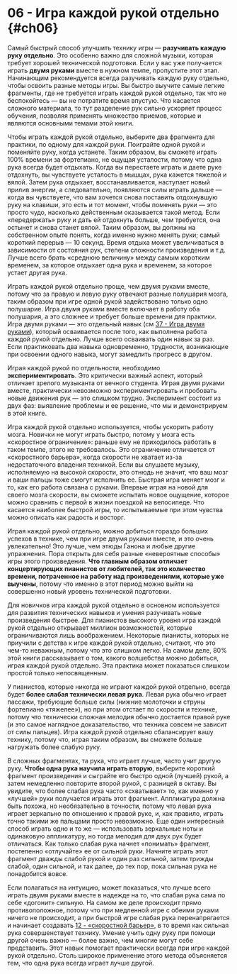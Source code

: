 # 06 - Игра каждой рукой отдельно {#ch06}

Самый быстрый способ улучшить технику игры — **разучивать каждую руку отдельно**. Это особенно важно для сложной музыки, которая требует хорошей технической подготовки. Если у вас уже получается играть **двумя руками** вместе в нужном темпе, пропустите этот этап. Начинающим рекомендуется всегда разучивать каждую руку отдельно, чтобы освоить разные методы игры. Вы быстро выучите самые легкие фрагменты, где не требуется играть каждой рукой отдельно, так что не беспокойтесь — вы не потратите время впустую. Что касается сложного материала, то тут разделение рук сильно ускоряет процесс обучения, позволяя применять множество приемов, которые и являются основными темами этой книги.

Чтобы играть каждой рукой отдельно, выберите два фрагмента для практики, по одному для каждой руки. Поиграйте одной рукой и поменяйте руку, когда устанете. Таким образом, вы сможете играть 100% времени за фортепиано, не ощущая усталости, потому что одна рука всегда будет отдыхать. Когда вы перестаете играть и даете руке отдохнуть, вы чувствуете усталость в мышцах, рука кажется тяжелой и вялой. Затем рука отдыхает, восстанавливается, наступает новый прилив энергии, а следовательно, появляются силы играть дальше — когда вы чувствуете, что вам хочется снова поставить отдохнувшую руку на клавиши, это есть и тот момент, чтобы поменять руки — это просто чудо, насколько действенным оказывается такой метод. Если «передержать» руку и дать ей отдохнуть больше, чем требуется, она остынет и снова станет вялой. Таким образом, вы должны на собственном опыте понять, когда именно нужно менять руки; самый короткий перерыв — 10 секунд. Время отдыха может увеличиваться в зависимости от состояния рук, степени сложности произведения и т.д. Лучше всего брать «среднюю величину» между самым коротким временем, за которое отдыхает одна рука и временем, за которое устает другая рука.

Играть каждой рукой отдельно проще, чем двумя руками вместе, потому что за правую и левую руку отвечают разные полушария мозга, таким образом при игре одной рукой задействовано только одно полушарие. Игра двумя руками вместе включает в работу оба полушария, а это сложнее и требует больше времени для практики. Игра двумя руками — это отдельный навык (см [37 - Игра двумя руками](#ch37)), который осваивается после того, как выполнена работа каждой рукой отдельно. Лучше всего осваивать один навык за раз. Если практиковать два навыка одновременно, трудности, возникающие при освоении одного навыка, могут замедлить прогресс в другом.

Играя каждой рукой по отдельности, необходимо **экспериментировать**. Это критически важный аспект, который отличает зрелого музыканта от вечного студента. Играя двумя руками вместе, практически невозможно экспериментировать и пробовать новые движения рук — это слишком трудно. Эксперимент состоит из двух фаз: выявление проблемы и ее решение, что мы и демонстрируем в этой книге.

Игра каждой рукой отдельно используется, чтобы ускорить работу мозга. Новички не могут играть быстро, потому у мозга есть «скоростное ограничение»: раньше ему не приходилось работать в таком темпе, этого не требовалось. Это ограничение отличается от «скоростного барьера», когда скорости не хватает из-за недостаточного владения техникой. Если вы слушаете музыку, исполняемую на высокой скорости, это отнюдь не значит, что ваш мозг и ваши пальцы тоже смогут исполнить ее. Быстрая игра меняет мозг и то, как его работа связана с руками. Впервые играя на новой для своего мозга скорости, вы сможете испытать новое ощущение, которое можно сравнить с первой в жизни поездкой на велосипеде. Что касается наиболее быстрой игры, то испытываемые при этом чувства можно описать как радость и восторг.

Играя каждой рукой отдельно, можно добиться гораздо больших успехов в технике, чем при игре двумя руками вместе, и это очень увлекательно! Это лучше, чем этюды Ганона и любые другие упражнения. Пора открыть для себя разные «невероятные способы» игры этого произведения. **Что главным образом отличает концертирующих пианистов от любителей, так это количество времени, потраченное на работу над произведениями, которые уже выучены**, потому что именно в этот период можно выйти на совершенно новый уровень технической подготовки.

Для новичков игра каждой рукой отдельно в основном используется для развития технических навыков и умения разучивать новые произведения быстрее. Для пианистов высокого уровня игра каждой рукой отдельно открывает миллион возможностей, которые ограничиваются лишь воображением. Некоторые пианисты, которых не приучили с детства к игре каждой рукой отдельно, считают, что это чем-то неважным, потому что это слишком легко. На самом деле, 80% этой книги рассказывает о том, какого волшебства можно добиться, играя каждой рукой отдельно. Эта практика может показаться слишком простой только непосвященным.

У пианистов, которые никогда не играют каждой рукой отдельно, всегда будет **более слабая технически левая рука**. Левая рука обычно играет пассажи, требующие больше силы (нижние молоточки и струны фортепиано «тяжелее»), но при этом отстает по скорости и технике, потому что технически сложная мелодия обычно достается правой руке (и это самое наглядное доказательство, что техника совсем не зависит от силы пальцев). Игра каждой рукой отдельно сбалансирует вашу технику, потому что, играя таким образом, вы сможете больше нагружать более слабую руку.

В сложных фрагментах, та рука, что играет лучше, часто учит другую руку. **Чтобы одна рука научила играть вторую**, выберите короткий фрагмент произведения и сыграйте его быстро одной (лучшей) рукой, а затем немедленно повторите второй рукой, с разницей в октаву. Вы увидите, что более слабая рука часто «схватывает» то, как именно у «лучшей» руки получается играть этот фрагмент. Аппликатура должна быть похожа, но необязательно в точности, потому что левая рука играет зеркально по отношению к правой руке, и, как правило, играть точно такими же пальцами просто невозможно. Еще один интересный способ играть одно и то же — использовать зеркальные ноты и одинаковую аппликатуру, но тогда мелодия для двух рук будет отличаться. Как только слабая рука начнет «понимать» фрагмент, постепенно «отлучайте» ее от сильной руки. Начните играть этот фрагмент дважды слабой рукой и один раз сильной, затем трижды слабой, один сильной, и так далее, до тех пор, пока сильная рука не понадобится вовсе.

Если полагаться на интуицию, может показаться, что лучше всего играть двумя руками вместе в надежде на то, что слабая рука сама по себе «догонит» сильную. На самом же деле происходит прямо противоположное, потому что при медленной игре с обеими руками ничего не происходит, а при быстрой игре слабая рука перенапрягается и начинает создавать [12 - «скоростной барьер»](#ch12), в то время как сильная рука совершенствует технику. Умение учить одну руку при помощи другой очень важно — более важно, чем многие могут себе представить. Этот навык помогает практически всегда при игре каждой рукой отдельно. Столь широкое применение этого метода объясняется тем, что одна рука всегда играет лучше другой.
